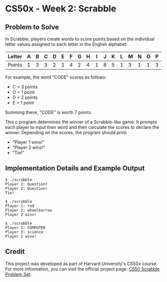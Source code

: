 # CS50x - Week 2: Scrabble

## Problem to Solve

In Scrabble, players create words to score points based on the individual letter values assigned to each letter in the English alphabet:

| Letter | A | B | C | D | E | F | G | H | I | J | K | L | M | N | O | P | Q | R | S | T | U | V | W | X | Y | Z |
|--------|---|---|---|---|---|---|---|---|---|---|---|---|---|---|---|---|---|---|---|---|---|---|---|---|---|---|
| Points | 1 | 3 | 3 | 2 | 1 | 4 | 2 | 4 | 1 | 8 | 5 | 1 | 3 | 1 | 1 | 3 | 10| 1 | 1 | 1 | 1 | 4 | 4 | 8 | 4 | 10|

For example, the word "CODE" scores as follows:
- C = 3 points
- O = 1 point
- D = 2 points
- E = 1 point

Summing these, "CODE" is worth 7 points.

This c program determines the winner of a Scrabble-like game. It prompts each player to input their word and then calculate the scores to declare the winner. Depending on the scores, the program should print:
- “Player 1 wins!”
- “Player 2 wins!”
- “Tie!” 

## Implementation Details and Example Output
``` 
$ ./scrabble
Player 1: Question? 
Player 2: Question!
Tie!
```
``` 
$ ./scrabble
Player 1: red 
Player 2: wheelbarrow 
Player 2 wins!
```
``` 
$ ./scrabble
Player 1: COMPUTER
Player 2: science
Player 1 wins!
```
## Credit

This project was developed as part of Harvard University's CS50x course. For more information, you can visit the official project page: [CS50 Scrabble Problem Set](https://cs50.harvard.edu/x/2024/psets/2/scrabble/).
